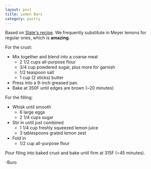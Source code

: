 ```yaml
---
layout: post
title: Lemon Bars
category: pastry
---
```


Based on
[Slate's recipe](http://www.slate.com/blogs/browbeat/2012/04/11/best_lemon_bar_recipe_zest_and_lots_of_fresh_lemon_juice_are_key.html). We
frequently substitute in Meyer lemons for regular ones, which is **amazing**.

For the crust:
- Mix together and blend into a coarse meal
  * 2 1/2 cups all-purpose flour
  * 3/4 cup powdered sugar, plus more for garnish
  * 1/2 teaspoon salt
  * 1 cup (2 sticks) butter
- Press into a 9-inch greased pan.
- Bake at 350F until edges are brown (~20 minutes)

For the filling:
- Whisk until smooth
  * 6 large eggs
  * 2 1/4 cups sugar
- Stir in until just combined
  * 1 1/4 cup freshly squeezed lemon juice
  * 3 tablespoons grated lemon zest
- Fold in
  * 1/2 cup all-purpose flour

Pour filing into baked crust and bake until firm at 315F (~45
minutes).

-Buro
